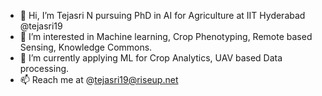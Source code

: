 - 👋 Hi, I’m Tejasri N pursuing PhD in AI for Agriculture at IIT Hyderabad @tejasri19
- 👀 I’m interested in Machine learning, Crop Phenotyping, Remote based Sensing, Knowledge Commons.
- 🌱 I’m currently applying ML for Crop Analytics, UAV based Data processing.
- 📫 Reach me at @tejasri19@riseup.net

<!---
tejasri19/tejasri19 is a ✨ special ✨ repository because its `README.md` (this file) appears on your GitHub profile.
You can click the Preview link to take a look at your changes.
--->
